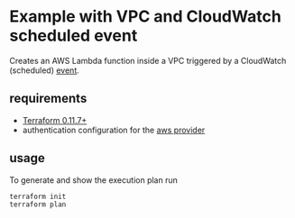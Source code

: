 # Example with VPC and CloudWatch scheduled event

Creates an AWS Lambda function inside a VPC triggered by a CloudWatch (scheduled) [event](https://docs.aws.amazon.com/lambda/latest/dg/with-scheduled-events.html).

## requirements

- [Terraform 0.11.7+](https://www.terraform.io/)
- authentication configuration for the [aws provider](https://www.terraform.io/docs/providers/aws/)

## usage

To generate and show the execution plan run

```
terraform init
terraform plan
```
